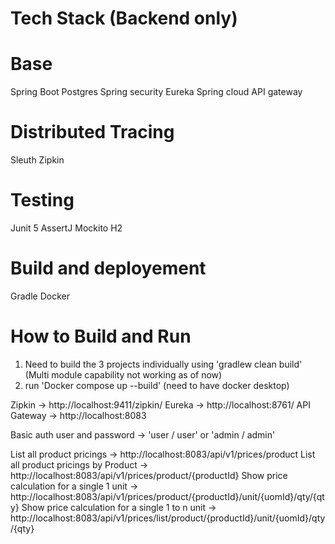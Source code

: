 # Tech Stack (Backend only)

# Base
Spring Boot
Postgres
Spring security
Eureka
Spring cloud API gateway

# Distributed Tracing
Sleuth
Zipkin

# Testing
Junit 5
AssertJ
Mockito
H2

# Build and deployement
Gradle
Docker 

# How to Build and Run

1. Need to build the 3 projects individually using 'gradlew clean build' (Multi module capability not working as of now)
2. run 'Docker compose up --build' (need to have docker desktop)

Zipkin -> http://localhost:9411/zipkin/
Eureka -> http://localhost:8761/
API Gateway -> http://localhost:8083 

Basic auth user and password -> 'user / user' or 'admin / admin'


List all product pricings -> http://localhost:8083/api/v1/prices/product
List all product pricings by Product -> http://localhost:8083/api/v1/prices/product/{productId}
Show price calculation for a single 1 unit -> http://localhost:8083/api/v1/prices/product/{productId}/unit/{uomId}/qty/{qty}
Show price calculation for a single 1 to n unit -> http://localhost:8083/api/v1/prices/list/product/{productId}/unit/{uomId}/qty/{qty}